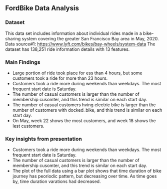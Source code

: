 ## FordBike Data Analysis

### Dataset

This data set includes information about individual rides made in a bike-sharing system covering the greater San Francisco
Bay area in May, 2020.
Data source#1: https://www.lyft.com/bikes/bay-wheels/system-data
The dataset has 138,251 ride information details with 13 features.

### Main Findings

- Large portion of ride took place for ess than 4 hours, but some customers took a ride for more than 23 hours.  
- Customers took a ride more during weekends than weekdays. The most frequent start date is Saturday.
- The number of casual customers is larger than the number of membership cusomter, and this trend is similar on each start day.
- The number of casual customers hving electric bike is larger than the number of customers with docked_bike, and this trend is similar on each start day.
- On May, week 22 shows the most customers, and week 18 shows the lest customers.

### Key insights from presentation

- Customers took a ride more during weekends than weekdays. The most frequent start date is Saturday.
- The number of casual customers is larger than the number of membership cusomter, and this trend is similar on each start day.
- The plot of the full data using a bar plot shows that time duration of bike journey has peoriodic pattern, but decreasing over time. As time goes by, time duration varations had decreased.


```python

```
